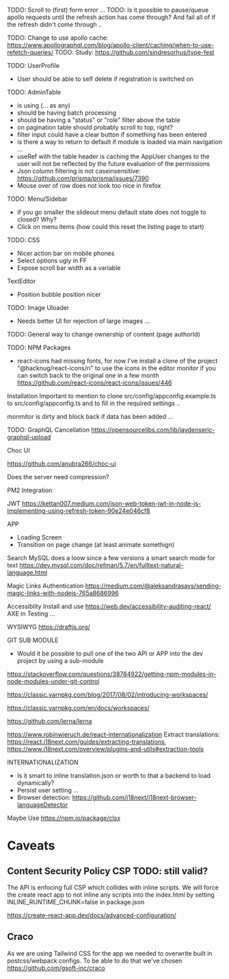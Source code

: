TODO: Scroll to (first) form error ... 
TODO: Is it possible to pause/queue apollo requests until the refresh action has come through? 
      And fail all of if the refresh didn't come through .. 


TODO: Change to use apollo cache: https://www.apollographql.com/blog/apollo-client/caching/when-to-use-refetch-queries/
TODO: Study: https://github.com/sindresorhus/type-fest


TODO: UserProfile
- User should be able to self delete if registration is switched on 


TODO: AdminTable
- is using (... as any)
- should be having batch processing
- should be having a "status" or "role" filter above the table 
- on pagination table should probably scroll to top, right? 
- filter input could have a clear button if something has been entered
- is there a way to return to default if module is loaded via main navigation ... 
- useRef with the table header is caching the AppUser changes to the user will not be reflected by the future evaluation of the permissions
- Json column filtering is not caseinsensitive: https://github.com/prisma/prisma/issues/7390
- Mouse over of row does not look too nice in firefox


TODO: Menu/Sidebar
- if you go smaller the slideout menu default state does not toggle to closed? Why? 
- Click on menu items (how could this reset the listing page to start)


TODO: CSS
- Nicer action bar on mobile phones
- Select options ugly in FF
- Expose scroll bar width as a variable 

TextEditor
- Position bubble position nicer 

TODO: Image Uloader 
- Needs better UI for rejection of large images ... 

TODO: General way to change ownership of content (page authorId)


TODO: NPM Packages
- react-icons had missing fonts, for now I've install a clone of the project "@hacknug/react-icons/ri" to use the icons in the editor
monitor if you can switch back to the original one in a few month https://github.com/react-icons/react-icons/issues/446 

Installation
Important to mention to clone src/config/appconfig.example.ts to src/config/appconfig.ts and to fill in the required settings .. 


monmitor is dirty and block back if data has been added ... 

TODO: GraphQL Cancellation
https://opensourcelibs.com/lib/jaydenseric-graphql-upload

Choc UI 

https://github.com/anubra266/choc-ui




Does the server need compression? 


PM2 Integration 

JWT 
https://kettan007.medium.com/json-web-token-jwt-in-node-js-implementing-using-refresh-token-90e24e046cf8


APP
- Loading Screen 
- Transition on page change (at least animate somethign)


Search MySQL does a loow since a few versions a smart search mode for text
https://dev.mysql.com/doc/refman/5.7/en/fulltext-natural-language.html

Magic Links Authentication
https://medium.com/@aleksandrasays/sending-magic-links-with-nodejs-765a8686996


Accessiblity
Install and use https://web.dev/accessibility-auditing-react/ AXE in Testing ...

WYSIWYG
https://draftjs.org/


GIT SUB MODULE 
- Would it be possible to pull one of the two API or APP into the dev project by using a sub-module 

https://stackoverflow.com/questions/38784922/getting-npm-modules-in-node-modules-under-git-control

https://classic.yarnpkg.com/blog/2017/08/02/introducing-workspaces/

https://classic.yarnpkg.com/en/docs/workspaces/

https://github.com/lerna/lerna

https://www.robinwieruch.de/react-internationalization
Extract translations: https://react.i18next.com/guides/extracting-translations, https://www.i18next.com/overview/plugins-and-utils#extraction-tools


INTERNATIONALIZATION
- Is it smart to inline translation.json or worth to that a backend to load dynamically?
- Persist user setting ... 
- Browser detection: https://github.com/i18next/i18next-browser-languageDetector


Maybe Use 
https://npm.io/package/clsx


# Caveats

## Content Security Policy CSP TODO: still valid?
The API is enfocing full CSP which collides with inline scripts. We will force the create react app to not inline any scripts into the index.html by setting INLINE_RUNTIME_CHUNK=false
in package.json

https://create-react-app.dev/docs/advanced-configuration/


## Craco
As we are using Tailwind CSS for the app we needed to overwrite built in postcss/webpack configs. To be able to do that we've chosen https://github.com/gsoft-inc/craco


